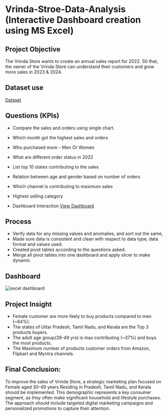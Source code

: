 # Vrinda-Stroe-Data-Analysis (Interactive Dashboard creation using MS Excel)
## Project Objective
The Vrinda Store wants to create an annual sales report for 2022. S0 that, the owner of the Vrinda
Store can understand their customers and grow more sales in 2023 & 2024.

## Dataset use
<a href="https://github.com/Sharief3/Data-Analysis-Dashboard/edit/main/README.md">Dataset</a>

## Questions (KPIs)
-	Compare the sales and orders using single chart.

-	Which month got the highest sales and orders

-	Who purchased more – Men Or Women

-	What are different order status in 2022

-	List top 10 states contributing to the sales

-	Relation between age and gender based on number of orders

-	Which channel is contributing to maximum sales

-	Highest selling category

 - Dashboard Interaction  <a href="https://github.com/Sharief3/Data-Analysis-Dashboard/blob/main/excel%20dashboard.png">View Dashboard</a>

 ## Process
-	Verify data for any missing values and anomalies, and sort out the same,
-	Made sure data is consistent and clean with respect to data type, data format and values used.
-	Created pivot tables according to the questions asked.
-	Merge all pivot tables into one dashboard and apply slicer to make dynamic

  ## Dashboard
  
![excel dashboard](https://github.com/user-attachments/assets/7e86c51c-3383-4211-8c65-a79d765cb407)

## Project Insight
-	Female customer are more likely to buy products compared to men (~64%).
-	The states of Uttar Pradesh, Tamil Nadu, and Kerala are the Top 3 products buyers.
-	The adult age group(39-49 yrs) is max contributing (~37%) and buys the most products.
-	The Maximum number of products customer orders from Amazon, Flipkart and Myntra channels.
## Final Conclusion:
To improve the sales of Vrinda Store, a strategic marketing plan focused on Female aged 30-49 years
Residing in Pradesh, Tamil Nadu, and Kerala should be implemented. This demographic represents a key consumer segment, as they often make significant household and lifestyle purchases. The approach should include targeted digital marketing campaigns and personalized promotions to capture their attention.



 	
 	



